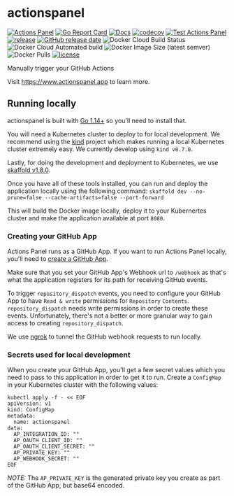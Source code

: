 # actionspanel
[![Actions Panel](https://img.shields.io/badge/actionspanel-enabled-brightgreen)](https://www.actionspanel.app/app/phunki/actionspanel)
[![Go Report Card](https://goreportcard.com/badge/github.com/phunki/actionspanel)](https://goreportcard.com/report/github.com/phunki/actionspanel)
[![Docs](https://godoc.org/github.com/phunki/actionspanel?status.svg)](https://pkg.go.dev/github.com/phunki/actionspanel?tab=doc)
[![codecov](https://codecov.io/gh/phunki/actionspanel/branch/master/graph/badge.svg)](https://codecov.io/gh/phunki/actionspanel)
[![Test Actions Panel](https://github.com/phunki/actionspanel/workflows/Test%20Actions%20Panel/badge.svg)](https://github.com/phunki/actionspanel/actions?query=workflow%3A%22Release+Actions+Panel%22)
[![release](https://img.shields.io/github/release/phunki/actionspanel.svg)](https://github.com/phunki/actionspanel/releases/latest)
[![GitHub release date](https://img.shields.io/github/release-date/phunki/actionspanel.svg)](https://github.com/phunki/actionspanel/releases)
![Docker Cloud Build Status](https://img.shields.io/docker/cloud/build/phunki/actionspanel)
![Docker Cloud Automated build](https://img.shields.io/docker/cloud/automated/phunki/actionspanel)
![Docker Image Size (latest semver)](https://img.shields.io/docker/image-size/phunki/actionspanel?sort=semver)
![Docker Pulls](https://img.shields.io/docker/pulls/phunki/actionspanel)
[![license](https://img.shields.io/github/license/phunki/actionspanel.svg)](https://github.com/phunki/actionspanel/blob/master/LICENSE)

Manually trigger your GitHub Actions

Visit https://www.actionspanel.app to learn more.

## Running locally
actionspanel is built with [Go 1.14+](https://golang.org/dl/) so you'll need to install that.

You will need a Kubernetes cluster to deploy to for local development. We
recommend using the [kind](https://github.com/kubernetes-sigs/kind) project
which makes running a local Kubernetes cluster extremely easy. We currently
develop using `kind v0.7.0`.

Lastly, for doing the development and deployment to Kubernetes, we use
[skaffold
v1.8.0](https://github.com/GoogleContainerTools/skaffold/releases/tag/v1.8.0).

Once you have all of these tools installed, you can run and deploy the
application locally using the following command:
`skaffold dev --no-prune=false --cache-artifacts=false --port-forward`

This will build the Docker image locally, deploy it to your Kubernertes cluster
and make the application available at port `8080`.

### Creating your GitHub App
Actions Panel runs as a GitHub App. If you want to run Actions Panel locally,
you'll need to [create a GitHub
App](https://developer.github.com/apps/building-github-apps/creating-a-github-app/).

Make sure that you set your GitHub App's Webhook url to `/webhook` as that's
what the application registers for its path for receiving GitHub events.

To trigger `repository_dispatch` events, you need to configure your GitHub App
to have `Read & write` permissions for `Repository` `Contents`.
`repository_dispatch` needs write permissions in order to create these events.
Unfortunately, there's not a better or more granular way to gain access to
creating `repository_dispatch`.

We use [ngrok](https://ngrok.com/) to tunnel the GitHub webhook requests to run
locally.

### Secrets used for local development
When you create your GitHub App, you'll get a few secret values which you need
to pass to this application in order to get it to run. Create a `ConfigMap` in
your Kubernetes cluster with the following values:

```
kubectl apply -f - << EOF
apiVersion: v1
kind: ConfigMap
metadata:
  name: actionspanel
data:
  AP_INTEGRATION_ID: ""
  AP_OAUTH_CLIENT_ID: ""
  AP_OAUTH_CLIENT_SECRET: ""
  AP_PRIVATE_KEY: ""
  AP_WEBHOOK_SECRET: ""
EOF
```

*NOTE:* The `AP_PRIVATE_KEY` is the generated private key you create as part of the GitHub App, but base64 encoded.
